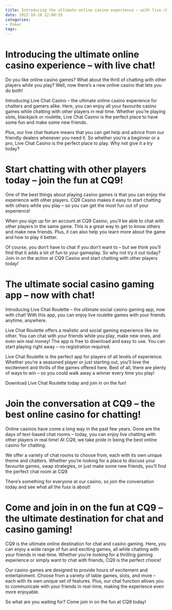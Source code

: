 ```yaml
---
title: Introducing the ultimate online casino experience – with live chat!
date: 2022-10-10 22:00:55
categories:
- Poker
tags:
---
```



#  Introducing the ultimate online casino experience – with live chat!

Do you like online casino games? What about the thrill of chatting with other players while you play? Well, now there’s a new online casino that lets you do both!

Introducing Live Chat Casino – the ultimate online casino experience for chatters and gamers alike. Here, you can enjoy all your favourite casino games while chatting with other players in real time. Whether you’re playing slots, blackjack or roulette, Live Chat Casino is the perfect place to have some fun and make some new friends.

Plus, our live chat feature means that you can get help and advice from our friendly dealers whenever you need it. So whether you’re a beginner or a pro, Live Chat Casino is the perfect place to play. Why not give it a try today?

#  Start chatting with other players today – join the fun at CQ9!

One of the best things about playing casino games is that you can enjoy the experience with other players. CQ9 Casino makes it easy to start chatting with others while you play – so you can get the most fun out of your experience!

When you sign up for an account at CQ9 Casino, you’ll be able to chat with other players in the same game. This is a great way to get to know others and make new friends. Plus, it can also help you learn more about the game and how to play it better.

Of course, you don’t have to chat if you don’t want to – but we think you’ll find that it adds a lot of fun to your gameplay. So why not try it out today? Join in on the action at CQ9 Casino and start chatting with other players today!

#  The ultimate social casino gaming app – now with chat!

Introducing Live Chat Roulette – the ultimate social casino gaming app, now with chat! With this app, you can enjoy live roulette games with your friends anytime, anywhere.

Live Chat Roulette offers a realistic and social gaming experience like no other. You can chat with your friends while you play, make new ones, and even win real money! The app is free to download and easy to use. You can start playing right away – no registration required.

Live Chat Roulette is the perfect app for players of all levels of experience. Whether you’re a seasoned player or just starting out, you’ll love the excitement and thrills of the games offered here. Best of all, there are plenty of ways to win – so you could walk away a winner every time you play!

Download Live Chat Roulette today and join in on the fun!

#  Join the conversation at CQ9 – the best online casino for chatting!

Online casinos have come a long way in the past few years. Gone are the days of text-based chat rooms – today, you can enjoy live chatting with other players in real time! At CQ9, we take pride in being the best online casino for chatting.

We offer a variety of chat rooms to choose from, each with its own unique theme and chatters. Whether you’re looking for a place to discuss your favourite games, swap strategies, or just make some new friends, you’ll find the perfect chat room at CQ9.

There’s something for everyone at our casino, so join the conversation today and see what all the fuss is about!

#  Come and join in on the fun at CQ9 – the ultimate destination for chat and casino gaming!

CQ9 is the ultimate online destination for chat and casino gaming. Here, you can enjoy a wide range of fun and exciting games, all while chatting with your friends in real-time. Whether you’re looking for a thrilling gaming experience or simply want to chat with friends, CQ9 is the perfect choice!

Our casino games are designed to provide hours of excitement and entertainment. Choose from a variety of table games, slots, and more – each with its own unique set of features. Plus, our chat function allows you to communicate with your friends in real-time, making the experience even more enjoyable.

So what are you waiting for? Come join in on the fun at CQ9 today!